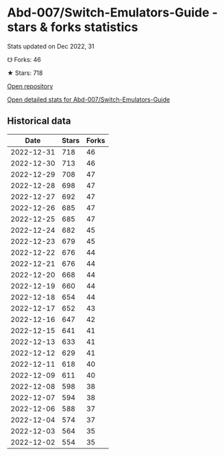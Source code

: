 # Abd-007/Switch-Emulators-Guide - stars & forks statistics

Stats updated on Dec 2022, 31

☋ Forks: 46

★ Stars: 718

[Open repository](https://github.com/Abd-007/Switch-Emulators-Guide)

[Open detailed stats for Abd-007/Switch-Emulators-Guide](https://reviewgithub.com/rep/Abd-007/Switch-Emulators-Guide)

## Historical data
| Date | Stars | Forks |
|------|-------|-------|
| 2022-12-31 | 718 | 46 | 
| 2022-12-30 | 713 | 46 | 
| 2022-12-29 | 708 | 47 | 
| 2022-12-28 | 698 | 47 | 
| 2022-12-27 | 692 | 47 | 
| 2022-12-26 | 685 | 47 | 
| 2022-12-25 | 685 | 47 | 
| 2022-12-24 | 682 | 45 | 
| 2022-12-23 | 679 | 45 | 
| 2022-12-22 | 676 | 44 | 
| 2022-12-21 | 676 | 44 | 
| 2022-12-20 | 668 | 44 | 
| 2022-12-19 | 660 | 44 | 
| 2022-12-18 | 654 | 44 | 
| 2022-12-17 | 652 | 43 | 
| 2022-12-16 | 647 | 42 | 
| 2022-12-15 | 641 | 41 | 
| 2022-12-13 | 633 | 41 | 
| 2022-12-12 | 629 | 41 | 
| 2022-12-11 | 618 | 40 | 
| 2022-12-09 | 611 | 40 | 
| 2022-12-08 | 598 | 38 | 
| 2022-12-07 | 594 | 38 | 
| 2022-12-06 | 588 | 37 | 
| 2022-12-04 | 574 | 37 | 
| 2022-12-03 | 564 | 35 | 
| 2022-12-02 | 554 | 35 | 

